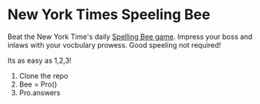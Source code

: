 # New York Times Speeling Bee
Beat the New York Time's daily [Spelling Bee game](https://www.nytimes.com/puzzles/spelling-bee?campaignId=4YLLF&gclid=CjwKCAjwgbLzBRBsEiwAXVIygFItz9Eu1olAlhip6t4Y6Pl-WeLw0vvMCpwp9s0qLuCZM_9BJ3is4hoCXQ8QAvD_BwE&gclsrc=aw.ds). Impress your boss and inlaws with your vocbulary prowess. Good speeling not required!


Its as easy as 1,2,3!
1. Clone the repo
2. Bee = Pro()
3. Pro.answers
